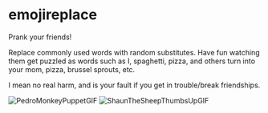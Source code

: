 # emojireplace
Prank your friends!

Replace commonly used words with random substitutes. Have fun watching them get puzzled as words such as I, spaghetti, pizza, and others turn into your mom, pizza, brussel sprouts, etc.

I mean no real harm, and is your fault if you get in trouble/break friendships.

![PedroMonkeyPuppetGIF](https://github.com/theClawsmos/emojireplace/assets/115119611/c852ed36-c3ff-4990-895b-98bab8930023)
![ShaunTheSheepThumbsUpGIF](https://github.com/theClawsmos/emojireplace/assets/115119611/c8ae6cba-2145-437e-aa1f-4cde581ff2e4)
